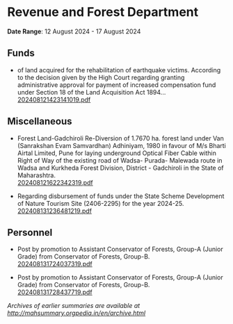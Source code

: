 # Revenue and Forest Department

**Date Range**: 12 August 2024 - 17 August 2024


## Funds
- of land acquired for the rehabilitation of earthquake victims. According to the decision given by the High Court regarding granting administrative approval for payment of increased compensation fund under Section 18 of the Land Acquisition Act 1894...\
  [202408121423141019.pdf](https://gr.maharashtra.gov.in/Site/Upload/Government%20Resolutions/English/202408121423141019.pdf)

## Miscellaneous
- Forest Land-Gadchiroli Re-Diversion of 1.7670 ha. forest land under Van (Sanrakshan Evam Samvardhan) Adhiniyam, 1980 in favour of M/s Bharti Airtal Limited, Pune for laying underground Optical Fiber Cable within Right of Way of the existing road of Wadsa- Purada- Malewada route in Wadsa and Kurkheda Forest Division, District - Gadchiroli in the State of Maharashtra.\
  [202408121622342319.pdf](https://gr.maharashtra.gov.in/Site/Upload/Government%20Resolutions/English/202408121622342319.pdf)

- Regarding disbursement of funds under the State Scheme Development of Nature Tourism Site (2406-2295) for the year 2024-25.\
  [202408131236481219.pdf](https://gr.maharashtra.gov.in/Site/Upload/Government%20Resolutions/English/202408131236481219.pdf)

## Personnel
- Post by promotion to Assistant Conservator of Forests, Group-A (Junior Grade) from Conservator of Forests, Group-B.\
  [202408131724037319.pdf](https://gr.maharashtra.gov.in/Site/Upload/Government%20Resolutions/English/202408131724037319.pdf)

- Post by promotion to Assistant Conservator of Forests, Group-A (Junior Grade) from Conservator of Forests, Group-B.\
  [202408131728437719.pdf](https://gr.maharashtra.gov.in/Site/Upload/Government%20Resolutions/English/202408131728437719.pdf)


*Archives of earlier summaries are available at http://mahsummary.orgpedia.in/en/archive.html*